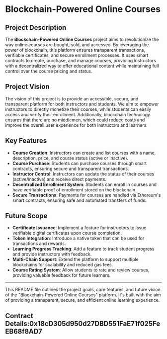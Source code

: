 # Blockchain-Powered Online Courses

## Project Description
The **Blockchain-Powered Online Courses** project aims to revolutionize the way online courses are bought, sold, and accessed. By leveraging the power of blockchain, this platform ensures transparent transactions, verifiable certificates, and secure enrollment processes. It uses smart contracts to create, purchase, and manage courses, providing instructors with a decentralized way to offer educational content while maintaining full control over the course pricing and status.

## Project Vision
The vision of this project is to provide an accessible, secure, and transparent platform for both instructors and students. We aim to empower instructors to directly monetize their courses, while students can easily access and verify their enrollment. Additionally, blockchain technology ensures that there are no middlemen, which could reduce costs and improve the overall user experience for both instructors and learners.

## Key Features
- **Course Creation**: Instructors can create and list courses with a name, description, price, and course status (active or inactive).
- **Course Purchase**: Students can purchase courses through smart contracts, ensuring secure and transparent transactions.
- **Instructor Control**: Instructors can update the status of their courses (active/inactive) and receive direct payments.
- **Decentralized Enrollment System**: Students can enroll in courses and have verifiable proof of enrollment stored on the blockchain.
- **Secure Transactions**: Payments for courses are handled via Ethereum's smart contracts, ensuring safe and automated transfers of funds.

## Future Scope
- **Certificate Issuance**: Implement a feature for instructors to issue verifiable digital certificates upon course completion.
- **Token Integration**: Introduce a native token that can be used for transactions and rewards.
- **Learning Progress Tracking**: Add a feature to track student progress and provide instructors with feedback.
- **Multi-Chain Support**: Extend the platform to support multiple blockchains for scalability and reduced gas fees.
- **Course Rating System**: Allow students to rate and review courses, providing valuable feedback for future learners.

---
This README file outlines the project goals, core features, and future vision of the "Blockchain-Powered Online Courses" platform. It's built with the aim of providing a transparent, secure, and efficient online learning experience.
## Contract Details:0x18cD305d950d27DBD551FaE71f025FeEB68f8AD7
